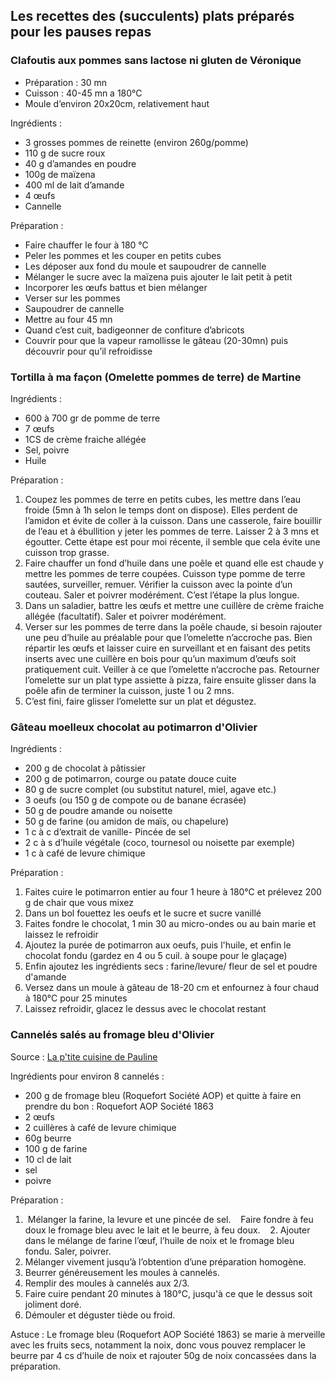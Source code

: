 ## Les recettes des (succulents) plats préparés pour les pauses repas

### Clafoutis aux pommes sans lactose ni gluten de Véronique

- Préparation : 30 mn
- Cuisson : 40-45 mn a 180°C
- Moule d’environ 20x20cm, relativement haut

Ingrédients :
- 3 grosses pommes de reinette (environ 260g/pomme)
- 110 g de sucre roux
- 40 g d’amandes en poudre 
- 100g de maïzena
- 400 ml de lait d’amande
- 4 œufs
- Cannelle

Préparation :
- Faire chauffer le four à 180 °C
- Peler les pommes et les couper en petits cubes
- Les déposer aux fond du moule et saupoudrer de cannelle
- Mélanger le sucre avec la maïzena puis ajouter le lait petit à petit
- Incorporer les œufs battus et bien mélanger
- Verser sur les pommes
- Saupoudrer de cannelle
- Mettre au four 45 mn
- Quand c’est cuit, badigeonner de confiture d’abricots
- Couvrir pour que la vapeur ramollisse le gâteau (20-30mn) puis découvrir pour qu’il refroidisse


### Tortilla à ma façon (Omelette pommes de terre) de Martine

Ingrédients :
- 600 à 700 gr de pomme de terre
- 7 œufs
- 1CS de crème fraiche allégée
- Sel, poivre
- Huile

Préparation :
1. Coupez les pommes de terre en petits cubes, les mettre dans l’eau froide (5mn à 1h selon le
temps dont on dispose). Elles perdent de l’amidon et évite de coller à la cuisson.
Dans une casserole, faire bouillir de l’eau et à ébullition y jeter les pommes de terre. Laisser
2 à 3 mns et égoutter. Cette étape est pour moi récente, il semble que cela évite une cuisson
trop grasse.
2. Faire chauffer un fond d’huile dans une poêle et quand elle est chaude y mettre les pommes
de terre coupées. Cuisson type pomme de terre sautées, surveiller, remuer. Vérifier la
cuisson avec la pointe d’un couteau. Saler et poivrer modérément.
C’est l’étape la plus longue.
3. Dans un saladier, battre les œufs et mettre une cuillère de crème fraiche allégée (facultatif).
Saler et poivrer modérément.
4. Verser sur les pommes de terre dans la poêle chaude, si besoin rajouter une peu d’huile au
préalable pour que l’omelette n’accroche pas. Bien répartir les œufs et laisser cuire en
surveillant et en faisant des petits inserts avec une cuillère en bois pour qu’un maximum
d’œufs soit pratiquement cuit. Veiller à ce que l’omelette n’accroche pas.
Retourner l’omelette sur un plat type assiette à pizza, faire ensuite glisser dans la poêle afin
de terminer la cuisson, juste 1 ou 2 mns.
5. C’est fini, faire glisser l’omelette sur un plat et dégustez.


### Gâteau moelleux chocolat au potimarron d'Olivier

Ingrédients :
- 200 g de chocolat à pâtissier
- 200 g de potimarron, courge ou patate douce cuite
- 80 g de sucre complet (ou substitut naturel, miel, agave etc.)
- 3 oeufs (ou 150 g de compote ou de banane écrasée)
- 50 g de poudre amande ou noisette
- 50 g de farine (ou amidon de maïs, ou chapelure)
- 1 c à c d’extrait de vanille- Pincée de sel
- 2 c à s d’huile végétale (coco, tournesol ou noisette par exemple)
- 1 c à café de levure chimique

Préparation :
1. Faites cuire le potimarron entier au four 1 heure à 180°C et prélevez 200 g de chair
que vous mixez
2. Dans un bol fouettez les oeufs et le sucre et sucre vanillé
3. Faites fondre le chocolat, 1 min 30 au micro-ondes ou au bain marie et laissez le
refroidir
4. Ajoutez la purée de potimarron aux oeufs, puis l'huile, et enfin le chocolat fondu
(gardez en 4 ou 5 cuil. à soupe pour le glaçage)
5. Enfin ajoutez les ingrédients secs : farine/levure/ fleur de sel et poudre d'amande
6. Versez dans un moule à gâteau de 18-20 cm et enfournez à four chaud à 180°C pour
25 minutes
7. Laissez refroidir, glacez le dessus avec le chocolat restant

### Cannelés salés au fromage bleu d'Olivier

Source : [La p'tite cuisine de Pauline](https://www.ptitecuisinedepauline.com/article-mini-canneles-au-roquefort-et-aux-noix-113894968.html)

Ingrédients pour environ 8 cannelés :
- 200 g de fromage bleu (Roquefort Société AOP) et quitte à faire en prendre du bon : Roquefort AOP Société 1863
- 2 œufs
- 2 cuillères à café de levure chimique
- 60g beurre
- 100 g de farine
- 10 cl de lait
- sel
- poivre

Préparation :
1.  Mélanger la farine, la levure et une pincée de sel.    Faire fondre à feu doux le fromage bleu avec le lait et le beurre, à feu doux.
   2. Ajouter dans le mélange de farine l’œuf, l’huile de noix et le fromage bleu fondu. Saler, poivrer. 
3. Mélanger vivement jusqu’à l’obtention d’une préparation homogène. 
4. Beurrer généreusement les moules à cannelés.
5. Remplir des moules à cannelés aux 2/3. 
6. Faire cuire pendant 20 minutes à 180°C, jusqu'à ce que le dessus soit joliment doré.    
7. Démouler et déguster tiède ou froid.  

Astuce :
Le fromage bleu (Roquefort AOP Société 1863) se marie à merveille avec les fruits secs, notamment la noix, donc vous pouvez remplacer le beurre par 4 cs d’huile de noix et rajouter 50g de noix concassées dans la préparation.
